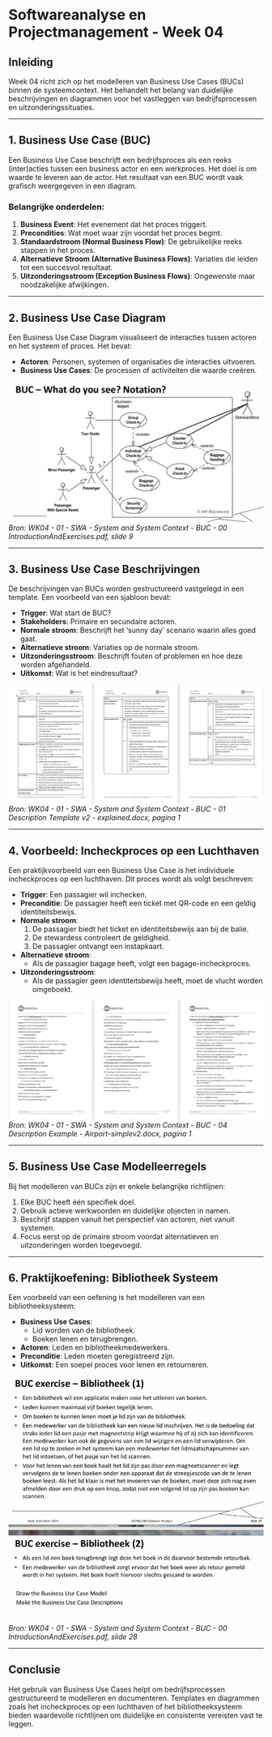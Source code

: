 # Softwareanalyse en Projectmanagement - Week 04

## Inleiding
Week 04 richt zich op het modelleren van Business Use Cases (BUCs) binnen de systeemcontext. Het behandelt het belang van duidelijke beschrijvingen en diagrammen voor het vastleggen van bedrijfsprocessen en uitzonderingssituaties.

---

## 1. Business Use Case (BUC)
Een Business Use Case beschrijft een bedrijfsproces als een reeks (inter)acties tussen een business actor en een werkproces. Het doel is om waarde te leveren aan de actor. Het resultaat van een BUC wordt vaak grafisch weergegeven in een diagram.

### Belangrijke onderdelen:
1. **Business Event**: Het evenement dat het proces triggert.
2. **Precondities**: Wat moet waar zijn voordat het proces begint.
3. **Standaardstroom (Normal Business Flow)**: De gebruikelijke reeks stappen in het proces.
4. **Alternatieve Stroom (Alternative Business Flows)**: Variaties die leiden tot een succesvol resultaat.
5. **Uitzonderingsstroom (Exception Business Flows)**: Ongewenste maar noodzakelijke afwijkingen.

---

## 2. Business Use Case Diagram
Een Business Use Case Diagram visualiseert de interacties tussen actoren en het systeem of proces. Het bevat:
- **Actoren**: Personen, systemen of organisaties die interacties uitvoeren.
- **Business Use Cases**: De processen of activiteiten die waarde creëren.

![Business Use Case Diagram](Software%20Analyse/images/BUCDiagram.png)  
*Bron: WK04 - 01 - SWA - System and System Context - BUC - 00 IntroductionAndExercises.pdf, slide 9*

---

## 3. Business Use Case Beschrijvingen
De beschrijvingen van BUCs worden gestructureerd vastgelegd in een template. Een voorbeeld van een sjabloon bevat:
- **Trigger**: Wat start de BUC?
- **Stakeholders**: Primaire en secundaire actoren.
- **Normale stroom**: Beschrijft het ‘sunny day’ scenario waarin alles goed gaat.
- **Alternatieve stroom**: Variaties op de normale stroom.
- **Uitzonderingsstroom**: Beschrijft fouten of problemen en hoe deze worden afgehandeld.
- **Uitkomst**: Wat is het eindresultaat?

![BUC Template](Software%20Analyse/images/BUCTemplate.png)  
*Bron: WK04 - 01 - SWA - System and System Context - BUC - 01 Description Template v2 - explained.docx, pagina 1*

---

## 4. Voorbeeld: Incheckproces op een Luchthaven
Een praktijkvoorbeeld van een Business Use Case is het individuele incheckproces op een luchthaven. Dit proces wordt als volgt beschreven:

- **Trigger**: Een passagier wil inchecken.
- **Preconditie**: De passagier heeft een ticket met QR-code en een geldig identiteitsbewijs.
- **Normale stroom**:
  1. De passagier biedt het ticket en identiteitsbewijs aan bij de balie.
  2. De stewardess controleert de geldigheid.
  3. De passagier ontvangt een instapkaart.
- **Alternatieve stroom**:
  - Als de passagier bagage heeft, volgt een bagage-incheckproces.
- **Uitzonderingsstroom**:
  - Als de passagier geen identiteitsbewijs heeft, moet de vlucht worden omgeboekt.

![Luchthavenproces - Inchecken](Software%20Analyse/images/AirportCheckInProcess.png)  
*Bron: WK04 - 01 - SWA - System and System Context - BUC - 04 Description Example - Airport-simplev2.docx, pagina 1*

---

## 5. Business Use Case Modelleerregels
Bij het modelleren van BUCs zijn er enkele belangrijke richtlijnen:
1. Elke BUC heeft één specifiek doel.
2. Gebruik actieve werkwoorden en duidelijke objecten in namen.
3. Beschrijf stappen vanuit het perspectief van actoren, niet vanuit systemen.
4. Focus eerst op de primaire stroom voordat alternatieven en uitzonderingen worden toegevoegd.

---

## 6. Praktijkoefening: Bibliotheek Systeem
Een voorbeeld van een oefening is het modelleren van een bibliotheeksysteem:
- **Business Use Cases**:
  - Lid worden van de bibliotheek.
  - Boeken lenen en terugbrengen.
- **Actoren**: Leden en bibliotheekmedewerkers.
- **Preconditie**: Leden moeten geregistreerd zijn.
- **Uitkomst**: Een soepel proces voor lenen en retourneren.

![Bibliotheek Use Case](Software%20Analyse/images/LibraryUseCase.png)  
*Bron: WK04 - 01 - SWA - System and System Context - BUC - 00 IntroductionAndExercises.pdf, slide 28*

---

## Conclusie
Het gebruik van Business Use Cases helpt om bedrijfsprocessen gestructureerd te modelleren en documenteren. Templates en diagrammen zoals het incheckproces op een luchthaven of het bibliotheeksysteem bieden waardevolle richtlijnen om duidelijke en consistente vereisten vast te leggen.

